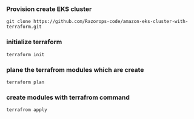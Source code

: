 ### Provision create EKS cluster

``` git clone https://github.com/Razorops-code/amazon-eks-cluster-with-terraform.git ```

### initialize terraform 

``` terraform init ```
### plane the terrafrom modules which are create

``` terraform plan ```
### create modules with terrafrom command 

``` terrafrom apply ```